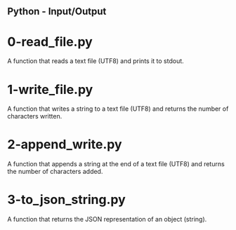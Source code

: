 ## Python - Input/Output
# 0-read_file.py
A function that reads a text file (UTF8) and prints it to stdout.
# 1-write_file.py
A function that writes a string to a text file (UTF8) and returns the number of characters written.
# 2-append_write.py
A function that appends a string at the end of a text file (UTF8) and returns the number of characters added.
# 3-to_json_string.py
A function that returns the JSON representation of an object (string).
